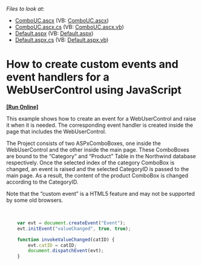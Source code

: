 <!-- default file list -->
*Files to look at*:

* [ComboUC.ascx](./CS/WebSite/ComboUC.ascx) (VB: [ComboUC.ascx](./VB/WebSite/ComboUC.ascx))
* [ComboUC.ascx.cs](./CS/WebSite/ComboUC.ascx.cs) (VB: [ComboUC.ascx.vb](./VB/WebSite/ComboUC.ascx.vb))
* [Default.aspx](./CS/WebSite/Default.aspx) (VB: [Default.aspx](./VB/WebSite/Default.aspx))
* [Default.aspx.cs](./CS/WebSite/Default.aspx.cs) (VB: [Default.aspx.vb](./VB/WebSite/Default.aspx.vb))
<!-- default file list end -->
# How to create custom events and event handlers for a WebUserControl using JavaScript
<!-- run online -->
**[[Run Online]](https://codecentral.devexpress.com/e20037/)**
<!-- run online end -->


<p>This example shows how to create an event for a WebUserControl and raise it when it is needed. The corresponding event handler is created inside the page that includes the WebUserControl. </p><p>The Project consists of two ASPxComboBoxes, one inside the WebUserControl and the other inside the main page. These ComboBoxes are bound to the “Category” and “Product” Table in the Northwind database respectively. Once the selected index of the category ComboBox is changed, an event is raised and the selected CategoryID is passed to the main page. As a result, the content of the product ComboBox is changed according to the CategoryID. </p><p>Note that the “custom event” is a HTML5 feature and may not be supported by some old browsers.  </p><p><br />


```js
    var evt = document.createEvent("Event");
    evt.initEvent("valueChanged", true, true);

    function invokeValueChanged(catID) {
        evt.catID = catID;
        document.dispatchEvent(evt);
    }
```

 </p>

<br/>


